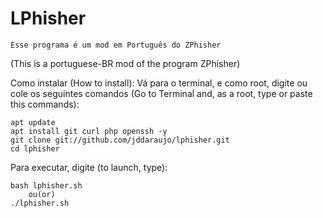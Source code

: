 # LPhisher
    Esse programa é um mod em Português do ZPhisher
(This is a portuguese-BR mod of the program ZPhisher)


Como instalar (How to install):
  Vá para o terminal, e como root, digite ou cole os seguintes comandos
  (Go to Terminal and, as a root, type or paste this commands):

    apt update
    apt install git curl php openssh -y
    git clone git://github.com/jddaraujo/lphisher.git
    cd lphisher

  Para executar, digite (to launch, type):
  
    bash lphisher.sh
        ou(or)
    ./lphisher.sh
